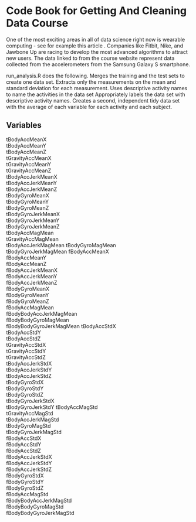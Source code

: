 Code Book for Getting And Cleaning Data Course
===================
One of the most exciting areas in all of data science right now is wearable computing - see for example this article . Companies like Fitbit, Nike, and Jawbone Up are racing to develop the most advanced algorithms to attract new users. The data linked to from the course website represent data collected from the accelerometers from the Samsung Galaxy S smartphone.

run_analysis.R does the following. 
Merges the training and the test sets to create one data set.
Extracts only the measurements on the mean and standard deviation for each measurement. 
Uses descriptive activity names to name the activities in the data set
Appropriately labels the data set with descriptive activity names. 
Creates a second, independent tidy data set with the average of each variable for each activity and each subject. 

## Variables
tBodyAccMeanX             
tBodyAccMeanY       
tBodyAccMeanZ       
tGravityAccMeanX    
tGravityAccMeanY    
tGravityAccMeanZ    
tBodyAccJerkMeanX   
tBodyAccJerkMeanY   
tBodyAccJerkMeanZ   
tBodyGyroMeanX      
tBodyGyroMeanY      
tBodyGyroMeanZ      
tBodyGyroJerkMeanX  
tBodyGyroJerkMeanY  
tBodyGyroJerkMeanZ  
tBodyAccMagMean     
tGravityAccMagMean  
tBodyAccJerkMagMean 
tBodyGyroMagMean    
tBodyGyroJerkMagMean
fBodyAccMeanX            
fBodyAccMeanY            
fBodyAccMeanZ            
fBodyAccJerkMeanX        
fBodyAccJerkMeanY        
fBodyAccJerkMeanZ        
fBodyGyroMeanX           
fBodyGyroMeanY           
fBodyGyroMeanZ           
fBodyAccMagMean          
fBodyBodyAccJerkMagMean  
fBodyBodyGyroMagMean     
fBodyBodyGyroJerkMagMean 
tBodyAccStdX             
tBodyAccStdY             
tBodyAccStdZ             
tGravityAccStdX          
tGravityAccStdY          
tGravityAccStdZ          
tBodyAccJerkStdX         
tBodyAccJerkStdY         
tBodyAccJerkStdZ         
tBodyGyroStdX            
tBodyGyroStdY            
tBodyGyroStdZ            
tBodyGyroJerkStdX        
tBodyGyroJerkStdY
tBodyAccMagStd           
tGravityAccMagStd        
tBodyAccJerkMagStd       
tBodyGyroMagStd          
tBodyGyroJerkMagStd      
fBodyAccStdX             
fBodyAccStdY             
fBodyAccStdZ             
fBodyAccJerkStdX         
fBodyAccJerkStdY         
fBodyAccJerkStdZ         
fBodyGyroStdX            
fBodyGyroStdY            
fBodyGyroStdZ            
fBodyAccMagStd           
fBodyBodyAccJerkMagStd   
fBodyBodyGyroMagStd      
fBodyBodyGyroJerkMagStd


